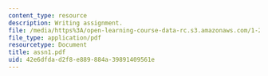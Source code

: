 ```yaml
---
content_type: resource
description: Writing assignment.
file: /media/https%3A/open-learning-course-data-rc.s3.amazonaws.com/1-201j-introduction-to-transportation-systems-fall-2006/42e6dfdad2f8e889884a39891409561e_assn1.pdf
file_type: application/pdf
resourcetype: Document
title: assn1.pdf
uid: 42e6dfda-d2f8-e889-884a-39891409561e
---
```

